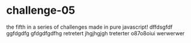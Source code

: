 # challenge-05
the fifth in a series of challenges made in pure javascript! 
dffdsgfdf
ggfdgdfg
gfdgdfgdfhg
retretert
jhgjhgjgh
treterter
o87o8oiui
werwerwer
